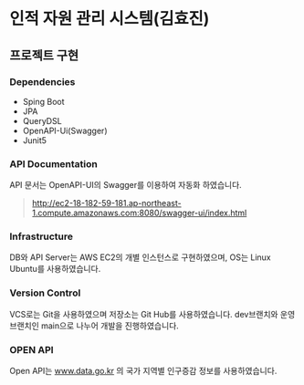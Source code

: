 # 인적 자원 관리 시스템(김효진)
## 프로젝트 구현
### Dependencies
* Sping Boot
* JPA
* QueryDSL
* OpenAPI-Ui(Swagger)
* Junit5

### API Documentation
API 문서는 OpenAPI-UI의 Swagger를 이용하여 자동화 하였습니다.
> http://ec2-18-182-59-181.ap-northeast-1.compute.amazonaws.com:8080/swagger-ui/index.html

### Infrastructure
DB와 API Server는 AWS EC2의 개별 인스턴스로 구현하였으며, OS는 Linux Ubuntu를 사용하였습니다.

### Version Control
VCS로는 Git을 사용하였으며 저장소는 Git Hub를 사용하였습니다. 
dev브랜치와 운영 브랜치인 main으로 나누어 개발을 진행하였습니다.

### OPEN API
Open API는 www.data.go.kr 의 국가 지역별 인구증감 정보를 사용하였습니다.